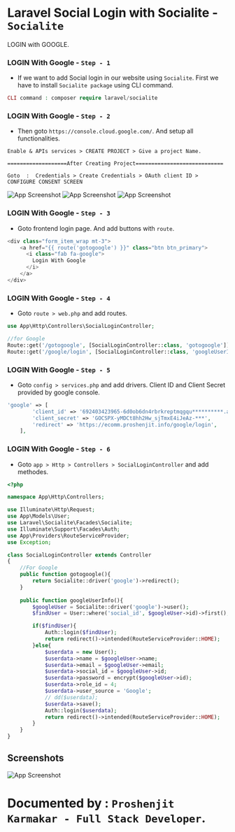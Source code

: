 
# Laravel Social Login with Socialite  - `Socialite` 

LOGIN with GOOGLE.




### LOGIN With Google - `Step - 1` 
- If we want to add Social login in our website using `Socialite`. First we have to install `Socialite package` using CLI command.
```php
CLI command : composer require laravel/socialite
```
### LOGIN With Google - `Step - 2` 
- Then goto `https://console.cloud.google.com/`. And setup all functionalities. 
```
Enable & APIs services > CREATE PROJECT > Give a project Name.

===================After Creating Project============================

Goto  :  Credentials > Create Credentials > OAuth client ID > CONFIGURE CONSENT SCREEN
```
![App Screenshot]()
![App Screenshot]()
![App Screenshot]()

### LOGIN With Google - `Step - 3` 
- Goto frontend login page. And add buttons with `route`.
```php
<div class="form_item_wrap mt-3">
    <a href="{{ route('gotogoogle') }}" class="btn btn_primary">
      <i class="fab fa-google">
        Login With Google
      </i>  
    </a>
</div>
```

### LOGIN With Google - `Step - 4` 
- Goto `route > web.php` and add routes.
```php
use App\Http\Controllers\SocialLoginController;

//for Google
Route::get('/gotogoogle', [SocialLoginController::class, 'gotogoogle'])->name('gotogoogle');
Route::get('/google/login', [SocialLoginController::class, 'googleUserInfo'])->name('googleUserInfo');
```
### LOGIN With Google - `Step - 5` 
- Goto `config > services.php` and add drivers. Client ID and Client Secret provided by google console.
```php
'google' => [
        'client_id' => '692403423965-6d0ob6dn4rbrkreptmqgqu**********.apps.googleusercontent.com',
        'client_secret' => 'GOCSPX-yMDCt8hh2Hw_sjTmxE4iJeAz-***',
        'redirect' => 'https://ecomm.proshenjit.info/google/login',
    ],
```



### LOGIN With Google - `Step - 6` 
- Goto `app > Http > Controllers > SocialLoginController` and add methodes.
```php
<?php

namespace App\Http\Controllers;

use Illuminate\Http\Request;
use App\Models\User;
use Laravel\Socialite\Facades\Socialite;
use Illuminate\Support\Facades\Auth;
use App\Providers\RouteServiceProvider;
use Exception;

class SocialLoginController extends Controller
{
    //For Google
    public function gotogoogle(){
        return Socialite::driver('google')->redirect();
    }
    
    public function googleUserInfo(){
        $googleUser = Socialite::driver('google')->user();
        $findUser = User::where('social_id', $googleUser->id)->first();

        if($findUser){
            Auth::login($findUser);
            return redirect()->intended(RouteServiceProvider::HOME);
        }else{
            $userdata = new User();
            $userdata->name = $googleUser->name; 
            $userdata->email = $googleUser->email; 
            $userdata->social_id = $googleUser->id;
            $userdata->password = encrypt($googleUser->id);
            $userdata->role_id = 4;
            $userdata->user_source = 'Google';
            // dd($userdata);
            $userdata->save();
            Auth::login($userdata);
            return redirect()->intended(RouteServiceProvider::HOME);
        }
    }
}
```


## Screenshots

![App Screenshot](https://via.placeholder.com/468x300?text=App+Screenshot+Here)


# Documented by :  `Proshenjit Karmakar - Full Stack Developer`.








